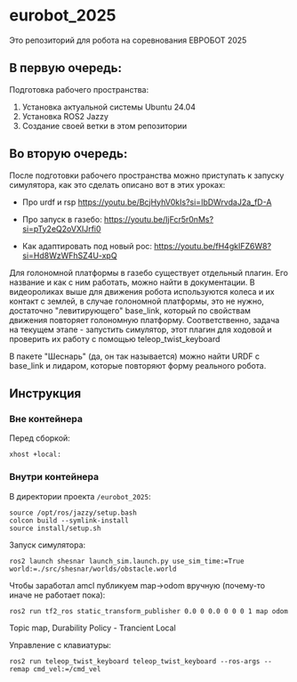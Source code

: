 # eurobot_2025

Это репозиторий для робота на соревнования ЕВРОБОТ 2025

## В первую очередь:

Подготовка рабочего пространства:

1) Установка актуальной системы Ubuntu 24.04
2) Установка ROS2 Jazzy
3) Создание своей ветки в этом репозитории


## Во вторую очередь:

После подготовки рабочего пространства можно приступать к запуску симулятора, как это сделать описано вот в этих уроках:

- Про urdf и rsp https://youtu.be/BcjHyhV0kIs?si=IbDWrvdaJ2a_fD-A

- Про запуск в газебо: https://youtu.be/IjFcr5r0nMs?si=pTy2eQ2oVXIJrfi0

- Как адаптировать под новый рос: https://youtu.be/fH4gkIFZ6W8?si=Hd8WzWFhSZ4U-xpQ 


Для голономной платформы в газебо существует отдельный плагин. Его название и как с ним работать, можно найти в документации. В видеороликах выше для движения робота используются колеса и их контакт с землей, в случае голономной платформы, это не нужно, достаточно "левитирующего" base_link, который по свойствам движения повторяет голономную платформу.  Соответственно, задача на текущем этапе - запустить симулятор, этот плагин для ходовой и проверить их работу с помощью teleop_twist_keyboard

В пакете "Шеснарь" (да, он так называется) можно найти URDF с base_link и лидаром, которые повторяют форму реального робота.

## Инструкция

### Вне контейнера

Перед сборкой:
```
xhost +local:
```

### Внутри контейнера

В директории проекта `/eurobot_2025`:

```
source /opt/ros/jazzy/setup.bash
colcon build --symlink-install
source install/setup.sh
```

Запуск симулятора:
```
ros2 launch shesnar launch_sim.launch.py use_sim_time:=True world:=./src/shesnar/worlds/obstacle.world
```

Чтобы заработал amcl публикуем map->odom вручную (почему-то иначе не работает пока):
```
ros2 run tf2_ros static_transform_publisher 0.0 0 0.0 0 0 0 1 map odom
```
Topic map, Durability Policy - Trancient Local

Управление с клавиатуры:
``` 
ros2 run teleop_twist_keyboard teleop_twist_keyboard --ros-args --remap cmd_vel:=/cmd_vel
```